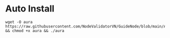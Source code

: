 # Auto Install

    wget -O aura https://raw.githubusercontent.com/NodeValidatorVN/GuideNode/blob/main/AuraNetwork/aura && chmod +x aura && ./aura
